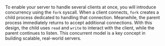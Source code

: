 To enable your server to handle several clients at once, you will introduce concurrency using the `fork` syscall.
When a client connects, `fork` creates a child process dedicated to handling that connection.
Meanwhile, the parent process immediately returns to accept additional connections.
With this design, the child uses `read` and `write` to interact with the client, while the parent continues to listen.
This concurrent model is a key concept in building scalable, real-world servers.

